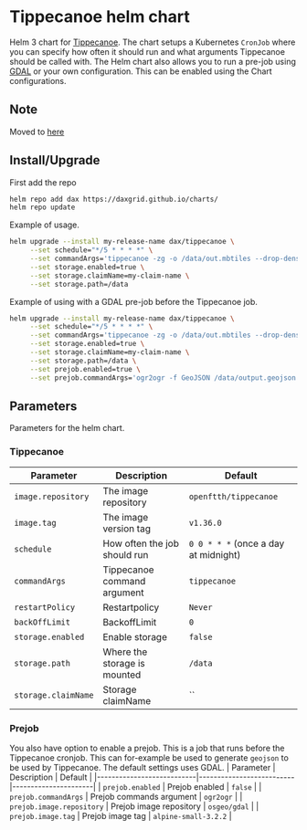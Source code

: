 # Tippecanoe helm chart
Helm 3 chart for [Tippecanoe](https://github.com/mapbox/tippecanoe). The chart setups a Kubernetes `CronJob` where you can specify how often it should run and what arguments Tippecanoe should be called with. The Helm chart also allows you to run a pre-job using [GDAL](https://github.com/OSGeo/gdal) or your own configuration. This can be enabled using the Chart configurations.

## Note
Moved to [here](https://github.com/DAXGRID/dax-charts/tree/master/dax/tippecanoe)

## Install/Upgrade
First add the repo
```sh
helm repo add dax https://daxgrid.github.io/charts/
helm repo update
```

Example of usage.
```sh
helm upgrade --install my-release-name dax/tippecanoe \
     --set schedule="*/5 * * * *" \
     --set commandArgs='tippecanoe -zg -o /data/out.mbtiles --drop-densest-as-needed /data/output.geojson --force' \
     --set storage.enabled=true \
     --set storage.claimName=my-claim-name \
     --set storage.path=/data
```

Example of using with a GDAL pre-job before the Tippecanoe job.
```sh
helm upgrade --install my-release-name dax/tippecanoe \
     --set schedule="*/5 * * * *" \
     --set commandArgs='tippecanoe -zg -o /data/out.mbtiles --drop-densest-as-needed /data/output.geojson --force' \
     --set storage.enabled=true \
     --set storage.claimName=my-claim-name \
     --set storage.path=/data \
     --set prejob.enabled=true \
     --set prejob.commandArgs='ogr2ogr -f GeoJSON /data/output.geojson PG:"host=localhost dbname=MY_DB user=myuser password=mypassword" -sql "select id, ST_Transform(wkb_geometry\, 4326) as wkb_geometry from my_table"'
```
## Parameters
Parameters for the helm chart.

### Tippecanoe
| Parameter           | Description                  | Default                              |
|---------------------|------------------------------|--------------------------------------|
| `image.repository`  | The image repository         | `openftth/tippecanoe`                |
| `image.tag`         | The image version tag        | `v1.36.0`                            |
| `schedule`          | How often the job should run | `0 0 * * *` (once a day at midnight) |
| `commandArgs`       | Tippecanoe command argument  | `tippecanoe`                         |
| `restartPolicy`     | Restartpolicy                | `Never`                              |
| `backOffLimit`      | BackoffLimit                 | `0`                                  |
| `storage.enabled`   | Enable storage               | `false`                              |
| `storage.path`      | Where the storage is mounted | `/data`                              |
| `storage.claimName` | Storage claimName            | ``                                   |

### Prejob
You also have option to enable a prejob. This is a job that runs before the Tippecanoe cronjob. This can for-example be used to generate `geojson` to be used by Tippecanoe. The default settings uses GDAL.
| Parameter                 | Description              | Default              |
|---------------------------|--------------------------|----------------------|
| `prejob.enabled`          | Prejob enabled           | `false`              |
| `prejob.commandArgs`      | Prejob commands argument | `ogr2ogr`            |
| `prejob.image.repository` | Prejob image repository  | `osgeo/gdal`         |
| `prejob.image.tag`        | Prejob image tag         | `alpine-small-3.2.2` |
